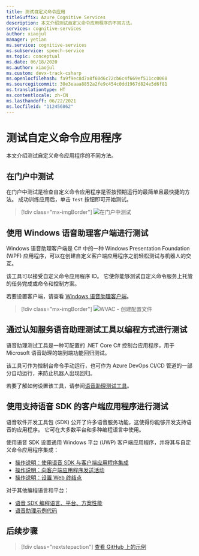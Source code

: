 ```yaml
---
title: 测试自定义命令应用
titleSuffix: Azure Cognitive Services
description: 本文介绍测试自定义命令应用程序的不同方法。
services: cognitive-services
author: xiaojul
manager: yetian
ms.service: cognitive-services
ms.subservice: speech-service
ms.topic: conceptual
ms.date: 06/18/2020
ms.author: xiaojul
ms.custom: devx-track-csharp
ms.openlocfilehash: fa9f9ec8d7a8f60d6c72cb6c4f669ef511cc0068
ms.sourcegitcommit: 30e3eaaa8852a2fe9c454c0dd1967d824e5d6f81
ms.translationtype: HT
ms.contentlocale: zh-CN
ms.lasthandoff: 06/22/2021
ms.locfileid: "112456862"
---
```

# <a name="test-your-custom-commands-application"></a>测试自定义命令应用程序

本文介绍测试自定义命令应用程序的不同方法。

## <a name="test-in-the-portal"></a>在门户中测试

在门户中测试是检查自定义命令应用程序是否按预期运行的最简单且最快捷的方法。 成功训练应用后，单击 `Test` 按钮即可开始测试。

> [!div class="mx-imgBorder"]
> ![在门户中测试](media/custom-commands/create-basic-test-chat-no-mic.png)

## <a name="test-with-windows-voice-assistant-client"></a>使用 Windows 语音助理客户端进行测试

Windows 语音助理客户端是 C# 中的一种 Windows Presentation Foundation (WPF) 应用程序，可以在创建自定义客户端应用程序之前轻松测试与机器人的交互。

该工具可以接受自定义命令应用程序 ID。 它使你能够测试自定义命令服务上托管的任务完成或命令和控制方案。

若要设置客户端，请查看 [Windows 语音助理客户端](https://github.com/Azure-Samples/Cognitive-Services-Voice-Assistant/tree/master/clients/csharp-wpf)。

> [!div class="mx-imgBorder"]
> ![WVAC - 创建配置文件](media/custom-commands/conversation.png)

## <a name="test-programatically-with-the-cognitive-services-voice-assistant-test-tool"></a>通过认知服务语音助理测试工具以编程方式进行测试

语音助理测试工具是一种可配置的 .NET Core C# 控制台应用程序，用于 Microsoft 语音助理的端到端功能回归测试。 

该工具可作为控制台命令手动运行，也可作为 Azure DevOps CI/CD 管道的一部分自动运行，来防止机器人出现回归。

若要了解如何设置该工具，请参阅[语音助理测试工具](https://github.com/Azure-Samples/Cognitive-Services-Voice-Assistant/tree/main/clients/csharp-dotnet-core/voice-assistant-test)。

## <a name="test-with-speech-sdk-enabled-client-applications"></a>使用支持语音 SDK 的客户端应用程序进行测试

语音软件开发工具包 (SDK) 公开了许多语音服务功能，这使得你能够开发支持语音的应用程序。 它可在大多数平台和多种编程语言中使用。

使用语音 SDK 设置通用 Windows 平台 (UWP) 客户端应用程序，并将其与自定义命令应用程序集成：  
- [操作说明：使用语音 SDK 与客户端应用程序集成](./how-to-custom-commands-setup-speech-sdk.md)
- [操作说明：向客户端应用程序发送活动](./how-to-custom-commands-send-activity-to-client.md)
- [操作说明：设置 Web 终结点](./how-to-custom-commands-setup-web-endpoints.md)

对于其他编程语言和平台：
- [语音 SDK 编程语言、平台、方案性能](./speech-sdk.md)
- [语音助理示例代码](https://github.com/Azure-Samples/Cognitive-Services-Voice-Assistant)

## <a name="next-steps"></a>后续步骤

> [!div class="nextstepaction"]
> [查看 GitHub 上的示例](https://aka.ms/speech/cc-samples)
